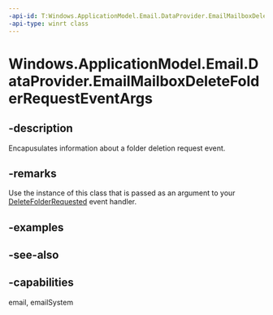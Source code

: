 ```yaml
---
-api-id: T:Windows.ApplicationModel.Email.DataProvider.EmailMailboxDeleteFolderRequestEventArgs
-api-type: winrt class
---
```


<!-- Class syntax.
public class EmailMailboxDeleteFolderRequestEventArgs : Windows.ApplicationModel.Email.DataProvider.IEmailMailboxDeleteFolderRequestEventArgs
-->

# Windows.ApplicationModel.Email.DataProvider.EmailMailboxDeleteFolderRequestEventArgs

## -description
Encapusulates information about a folder deletion request event.

## -remarks
Use the instance of this class that is passed as an argument to your [DeleteFolderRequested](emaildataproviderconnection_deletefolderrequested.md) event handler.

## -examples

## -see-also

## -capabilities
email, emailSystem
